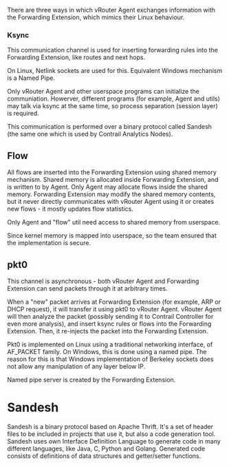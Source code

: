 There are three ways in which vRouter Agent exchanges information with the Forwarding Extension, which mimics their Linux behaviour.

### Ksync

This communication channel is used for inserting forwarding rules into the Forwarding Extension, like routes and next hops.

On Linux, Netlink sockets are used for this. Equivalent Windows mechanism is a Named Pipe.

Only vRouter Agent and other userspace programs can initialize the communiation. Howerver, different programs (for example, Agent and utils) may talk via ksync at the same time, so process separation (session layer) is required.

This communication is performed over a binary protocol called Sandesh (the same one which is used by Contrail Analytics Nodes).

## Flow

All flows are inserted into the Forwarding Extension using shared memory mechanism. Shared memory is allocated inside Forwarding Extension, and is written to by Agent. Only Agent may allocate flows inside the shared memory. Forwarding Extension may modify the shared memory contents, but it never directly communicates with vRouter Agent using it or creates new flows - it mostly updates flow statistics.

Only Agent and "flow" util need access to shared memory from userspace.

Since kernel memory is mapped into userspace, so the team ensured that the implementation is secure.

## pkt0

This channel is asynchronous - both vRouter Agent and Forwarding Extension can send packets through it at arbitrary times.

When a "new" packet arrives at Forwarding Extension (for example, ARP or DHCP request), it will transfer it using pkt0 to vRouter Agent. vRouter Agent will then analyze the packet (possibly sending it to Contrail Controller for even more analysis), and insert ksync rules or flows into the Forwarding Extension. Then, it re-injects the packet into the Forwarding Extension. 

Pkt0 is implemented on Linux using a traditional networking interface, of AF_PACKET family. On Windows, this is done using a named pipe. The reason for this is that Windows implementation of Berkeley sockets does not allow any manipulation of any layer below IP.

Named pipe server is created by the Forwarding Extension.

# Sandesh

Sandesh is a binary protocol based on Apache Thrift. It's a set of header files to be included in projects that use it, but also a code generation tool. Sandesh uses own Interface Definition Language to generate code in many different languages, like Java, C, Python and Golang. Generated code consists of definitions of data structures and getter/setter functions.

